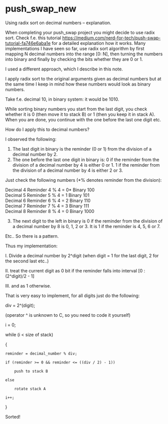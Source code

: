 # push_swap_new
Using radix sort on decimal numbers – explanation.

When completing your push_swap project you might decide to use radix sort. Check f.e. this tutorial <https://medium.com/nerd-for-tech/push-swap-tutorial-fa746e6aba1e> for a detailed explanation how it works. Many implementations I have seen so far, use radix sort algorithm by first mapping N decimal numbers into the range [0: N], then turning the numbers into binary and finally by checking the bits whether they are 0 or 1.

I used a different approach, which I describe in this note.

I apply radix sort to the original arguments given as decimal numbers but at the same time I keep in mind how these numbers would look as binary numbers.

Take f.e. decimal 10, in binary system: it would be 1010.

While sorting binary numbers you start from the last digit, you check whether it is 0 (then move it to stack B) or 1 (then you keep it in stack A). When you are done, you continue with the one before the last one digit etc.

How do I apply this to decimal numbers?

I observed the following:

1. The last digit in binary is the reminder (0 or 1) from the division of a decimal number by 2.
2. The one before the last one digit in binary is:
   0 if the reminder from the division of a decimal number by 4 is either 0 or 1.
   1 if the reminder from the division of a decimal number by 4 is either 2 or 3. 

Just check the following numbers (*% denotes reminder from the division): 

Decimal 4   Reminder 4 % 4 = 0*   Binary 100  
Decimal 5   Reminder 5 % 4 = 1 	  Binary 101  
Decimal 6   Reminder 6 % 4 = 2 	  Binary 110  
Decimal 7   Reminder 7 % 4 = 3 	  Binary 111  
Decimal 8   Reminder 8 % 4 = 0 	  Binary 1000

3. The next digit to the left in binary is 0 if the reminder from the division of a decimal number by 8 is 0, 1, 2 or 3. It is 1 if the reminder is 4, 5,  6 or 7.

Etc.. So there is a pattern. 

Thus my implementation: 

I. Divide a decimal number by 2^digit (when digit = 1 for the last digit, 2 for the second last etc..) 

II. treat the current digit as 0 bit if the reminder falls into interval [0 : (2^digit)/2 - 1] 

III. and as 1 otherwise.

That is very easy to implement, for all digits just do the following:

div = 2^(digit);

(operator ^ is unknown to C, so you need to code it yourself) 

i = 0; 

while (i < size of stack)

{

	reminder = decimal_number % div;

	if (reminder >= 0 && reminder <= ((div / 2) - 1))

		push to stack B

	else

		rotate stack A

	i++;

}

Sorted!
